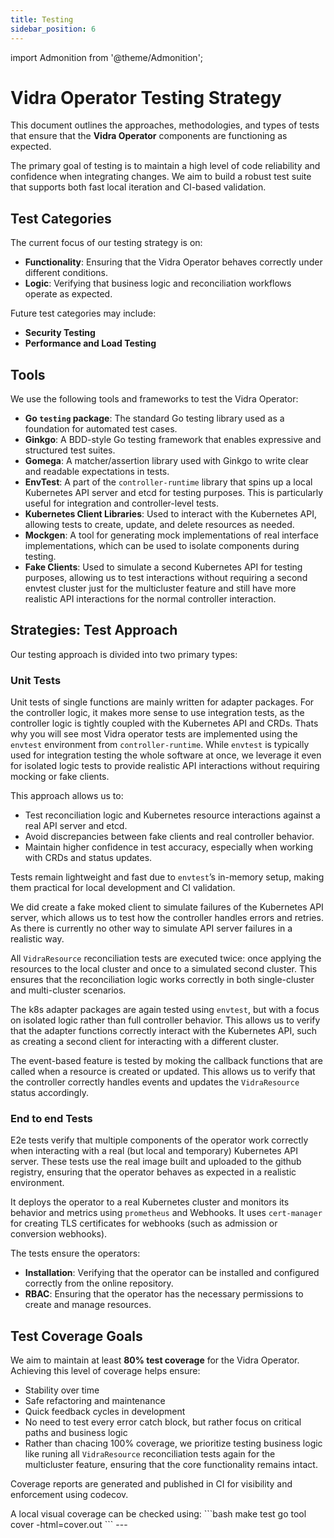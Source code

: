 ```yaml
---
title: Testing
sidebar_position: 6
---
```

import Admonition from '@theme/Admonition';

# Vidra Operator Testing Strategy

This document outlines the approaches, methodologies, and types of tests that ensure that the **Vidra Operator** components are functioning as expected.

The primary goal of testing is to maintain a high level of code reliability and confidence when integrating changes. We aim to build a robust test suite that supports both fast local iteration and CI-based validation.

## Test Categories

The current focus of our testing strategy is on:

- **Functionality**: Ensuring that the Vidra Operator behaves correctly under different conditions.
- **Logic**: Verifying that business logic and reconciliation workflows operate as expected.

Future test categories may include:

- **Security Testing**
- **Performance and Load Testing**

## Tools

We use the following tools and frameworks to test the Vidra Operator:

- **Go `testing` package**: The standard Go testing library used as a foundation for automated test cases.
- **Ginkgo**: A BDD-style Go testing framework that enables expressive and structured test suites.
- **Gomega**: A matcher/assertion library used with Ginkgo to write clear and readable expectations in tests.
- **EnvTest**: A part of the `controller-runtime` library that spins up a local Kubernetes API server and etcd for testing purposes. This is particularly useful for integration and controller-level tests.
- **Kubernetes Client Libraries**: Used to interact with the Kubernetes API, allowing tests to create, update, and delete resources as needed.
- **Mockgen**: A tool for generating mock implementations of real interface implementations, which can be used to isolate components during testing.
- **Fake Clients**: Used to simulate a second Kubernetes API for testing purposes, allowing us to test interactions without requiring a second envtest cluster just for the multicluster feature and still have more realistic API interactions for the normal controller interaction.

## Strategies: Test Approach

Our testing approach is divided into two primary types:

### Unit Tests

Unit tests of single functions are mainly written for adapter packages. For the controller logic, it makes more sense to use integration tests, as the controller logic is tightly coupled with the Kubernetes API and CRDs.
Thats why you will see most Vidra operator tests are implemented using the `envtest` environment from `controller-runtime`. While `envtest` is typically used for integration testing the whole software at once, we leverage it even for isolated logic tests to provide realistic API interactions without requiring mocking or fake clients.

This approach allows us to:

- Test reconciliation logic and Kubernetes resource interactions against a real API server and etcd.
- Avoid discrepancies between fake clients and real controller behavior.
- Maintain higher confidence in test accuracy, especially when working with CRDs and status updates.

Tests remain lightweight and fast due to `envtest`’s in-memory setup, making them practical for local development and CI validation.

We did create a fake moked client to simulate failures of the Kubernetes API server, which allows us to test how the controller handles errors and retries. As there is currently no other way to simulate API server failures in a realistic way.

All `VidraResource` reconciliation tests are executed twice: once applying the resources to the local cluster and once to a simulated second cluster. This ensures that the reconciliation logic works correctly in both single-cluster and multi-cluster scenarios. 

The k8s adapter packages are again tested using `envtest`, but with a focus on isolated logic rather than full controller behavior. This allows us to verify that the adapter functions correctly interact with the Kubernetes API, such as creating a second client for interacting with a different cluster.

The event-based feature is tested by moking the callback functions that are called when a resource is created or updated. This allows us to verify that the controller correctly handles events and updates the `VidraResource` status accordingly.

### End to end Tests

E2e tests verify that multiple components of the operator work correctly when interacting with a real (but local and temporary) Kubernetes API server. These tests use the real image built and uploaded to the github registry, ensuring that the operator behaves as expected in a realistic environment.

It deploys the operator to a real Kubernetes cluster and monitors its behavior and metrics using `prometheus` and Webhooks. It uses `cert-manager` for creating TLS certificates for webhooks (such as admission or conversion webhooks). 

The tests ensure the operators:
- **Installation**: Verifying that the operator can be installed and configured correctly from the online repository.
- **RBAC**: Ensuring that the operator has the necessary permissions to create and manage resources.

## Test Coverage Goals

We aim to maintain at least **80% test coverage** for the Vidra Operator. Achieving this level of coverage helps ensure:

- Stability over time
- Safe refactoring and maintenance
- Quick feedback cycles in development
- No need to test every error catch block, but rather focus on critical paths and business logic
- Rather than chacing 100% coverage, we prioritize testing business logic like runing all `VidraResource` reconciliation tests again for the multicluster feature, ensuring that the core functionality remains intact.

Coverage reports are generated and published in CI for visibility and enforcement using codecov.

<Admonition type="note" title="Local Coverage Check">
A local visual coverage can be checked using:
```bash
make test
go tool cover -html=cover.out
```
</Admonition>
---

